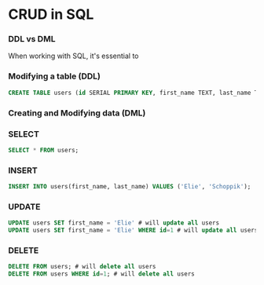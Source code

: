 # CRUD in SQL

### DDL vs DML

When working with SQL, it's essential to 

### Modifying a table (DDL)

```sql
CREATE TABLE users (id SERIAL PRIMARY KEY, first_name TEXT, last_name TEXT)l
```

### Creating and Modifying data (DML)

### SELECT

```sql
SELECT * FROM users;
```

### INSERT

```sql
INSERT INTO users(first_name, last_name) VALUES ('Elie', 'Schoppik');
```

### UPDATE

```sql
UPDATE users SET first_name = 'Elie' # will update all users
UPDATE users SET first_name = 'Elie' WHERE id=1 # will update all users
```

### DELETE

```sql
DELETE FROM users; # will delete all users
DELETE FROM users WHERE id=1; # will delete all users
```


